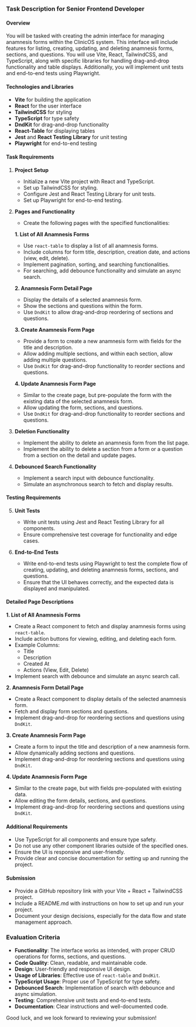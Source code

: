 ### Task Description for Senior Frontend Developer

#### Overview
You will be tasked with creating the admin interface for managing anamnesis forms within the ClinicOS system. This interface will include features for listing, creating, updating, and deleting anamnesis forms, sections, and questions. You will use Vite, React, TailwindCSS, and TypeScript, along with specific libraries for handling drag-and-drop functionality and table displays. Additionally, you will implement unit tests and end-to-end tests using Playwright.

#### Technologies and Libraries
- **Vite** for building the application
- **React** for the user interface
- **TailwindCSS** for styling
- **TypeScript** for type safety
- **DndKit** for drag-and-drop functionality
- **React-Table** for displaying tables
- **Jest** and **React Testing Library** for unit testing
- **Playwright** for end-to-end testing

#### Task Requirements
1. **Project Setup**
   - Initialize a new Vite project with React and TypeScript.
   - Set up TailwindCSS for styling.
   - Configure Jest and React Testing Library for unit tests.
   - Set up Playwright for end-to-end testing.

2. **Pages and Functionality**
   - Create the following pages with the specified functionalities:

   **1. List of All Anamnesis Forms**
   - Use `react-table` to display a list of all anamnesis forms.
   - Include columns for form title, description, creation date, and actions (view, edit, delete).
   - Implement pagination, sorting, and searching functionalities.
   - For searching, add debounce functionality and simulate an async search.

   **2. Anamnesis Form Detail Page**
   - Display the details of a selected anamnesis form.
   - Show the sections and questions within the form.
   - Use `DndKit` to allow drag-and-drop reordering of sections and questions.

   **3. Create Anamnesis Form Page**
   - Provide a form to create a new anamnesis form with fields for the title and description.
   - Allow adding multiple sections, and within each section, allow adding multiple questions.
   - Use `DndKit` for drag-and-drop functionality to reorder sections and questions.

   **4. Update Anamnesis Form Page**
   - Similar to the create page, but pre-populate the form with the existing data of the selected anamnesis form.
   - Allow updating the form, sections, and questions.
   - Use `DndKit` for drag-and-drop functionality to reorder sections and questions.

3. **Deletion Functionality**
   - Implement the ability to delete an anamnesis form from the list page.
   - Implement the ability to delete a section from a form or a question from a section on the detail and update pages.

4. **Debounced Search Functionality**
   - Implement a search input with debounce functionality.
   - Simulate an asynchronous search to fetch and display results.

#### Testing Requirements
5. **Unit Tests**
   - Write unit tests using Jest and React Testing Library for all components.
   - Ensure comprehensive test coverage for functionality and edge cases.

6. **End-to-End Tests**
   - Write end-to-end tests using Playwright to test the complete flow of creating, updating, and deleting anamnesis forms, sections, and questions.
   - Ensure that the UI behaves correctly, and the expected data is displayed and manipulated.

#### Detailed Page Descriptions
**1. List of All Anamnesis Forms**
   - Create a React component to fetch and display anamnesis forms using `react-table`.
   - Include action buttons for viewing, editing, and deleting each form.
   - Example Columns: 
     - Title
     - Description
     - Created At
     - Actions (View, Edit, Delete)
   - Implement search with debounce and simulate an async search call.

**2. Anamnesis Form Detail Page**
   - Create a React component to display details of the selected anamnesis form.
   - Fetch and display form sections and questions.
   - Implement drag-and-drop for reordering sections and questions using `DndKit`.

**3. Create Anamnesis Form Page**
   - Create a form to input the title and description of a new anamnesis form.
   - Allow dynamically adding sections and questions.
   - Implement drag-and-drop for reordering sections and questions using `DndKit`.

**4. Update Anamnesis Form Page**
   - Similar to the create page, but with fields pre-populated with existing data.
   - Allow editing the form details, sections, and questions.
   - Implement drag-and-drop for reordering sections and questions using `DndKit`.

#### Additional Requirements
- Use TypeScript for all components and ensure type safety.
- Do not use any other component libraries outside of the specified ones.
- Ensure the UI is responsive and user-friendly.
- Provide clear and concise documentation for setting up and running the project.

#### Submission
- Provide a GitHub repository link with your Vite + React + TailwindCSS project.
- Include a README.md with instructions on how to set up and run your project.
- Document your design decisions, especially for the data flow and state management approach.

### Evaluation Criteria
- **Functionality**: The interface works as intended, with proper CRUD operations for forms, sections, and questions.
- **Code Quality**: Clean, readable, and maintainable code.
- **Design**: User-friendly and responsive UI design.
- **Usage of Libraries**: Effective use of `react-table` and `DndKit`.
- **TypeScript Usage**: Proper use of TypeScript for type safety.
- **Debounced Search**: Implementation of search with debounce and async simulation.
- **Testing**: Comprehensive unit tests and end-to-end tests.
- **Documentation**: Clear instructions and well-documented code.

Good luck, and we look forward to reviewing your submission!
